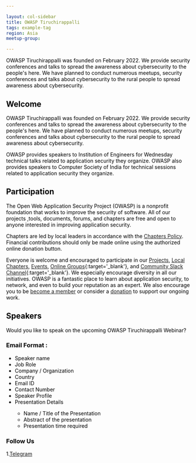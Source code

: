 ```yaml
---

layout: col-sidebar
title: OWASP Tiruchirappalli
tags: example-tag
region: Asia
meetup-group:

---
```


<div style='color:black;'>
<p>
OWASP Tiruchirappalli was founded on February 2022. We provide security conferences and talks to spread the awareness about cybersecurity to the people's here. We have planned to conduct numerous meetups, security conferences and talks about cybersecurity to the rural people to spread awareness about cybersecurity.
</p>

<h2>Welcome</h2>
<p>
OWASP Tiruchirappalli was founded on February 2022. We provide security conferences and talks to spread the awareness about cybersecurity to the people's here. We have planned to conduct numerous meetups, security conferences and talks about cybersecurity to the rural people to spread awareness about cybersecurity.

OWASP provides speakers to Institution of Engineers for Wednesday technical talks related to application security they organize. OWASP also provides speakers to Computer Society of India for technical sessions related to application security they organize.
</p>  
  
<h2>Participation</h2>
<p>
The Open Web Application Security Project (OWASP) is a nonprofit foundation that works to improve the security of software. All of our projects ,tools, documents, forums, and chapters are free and open to anyone interested in improving application security. 

Chapters are led by local leaders in accordance with the [Chapters Policy](/www-policy/operational/chapters). Financial contributions should only be made online using the authorized online donation button. 

Everyone is welcome and encouraged to participate in our [Projects](/projects/), [Local Chapters](/chapters/), [Events](/events/), [Online Groups](https://groups.google.com/a/owasp.com/){:target='_blank'}, and [Community Slack Channel](https://owasp.slack.com/){:target='_blank'}. We especially encourage diversity in all our initiatives. OWASP is a fantastic place to learn about application security, to network, and even to build your reputation as an expert. We also encourage you to be [become a member](/membership/) or consider a [donation](/donate/) to support our ongoing work.
</p>
  
<h2>Speakers</h2>
<p>
Would you like to speak on the upcoming OWASP Tiruchirappalli Webinar? 
</p>
<h3>Email Format :</h3>
<ul>
 <li>Speaker name</li>
 <li>Job Role</li>
 <li>Company / Organization</li>
 <li>Country</li>
 <li>Email ID</li>
 <li>Contact Number</li>
 <li>Speaker Profile</li>
 <li>Presentation Details</li>
  <ul>
    <li>Name / Title of the Presentation</li>
    <li>Abstract of the presentation</li>
    <li>Presentation time required</li>
  </ul>
</ul>
<h3>Follow Us</h3>

1.<a href="https://t.me/owasptrichychapter">Telegram</a>
  
<a class="fab fa-instagram" href="https://t.me/owasptrichychapter"></a>

